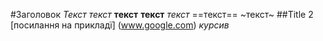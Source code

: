#Заголовок
*Текст* _текст_ __текст__ **текст** *текст* ==текст== ~текст~ 
##Title 2
 [посилання на прикладї] (www.google.com)
_курсив_ 
